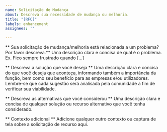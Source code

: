 ```yaml
---
name: Solicitação de Mudança
about: Descreva sua necessidade de mudança ou melhoria.
title: "[RFC]"
labels: enhancement
assignees: ''

---
```


** Sua solicitação de mudança/melhoria está relacionada a um problema? Por favor descreva.**
Uma descrição clara e concisa de qual é o problema. Ex. Fico sempre frustrado quando [...]

** Descreva a solução que você deseja **
Uma descrição clara e concisa do que você deseja que aconteça, informando também a importância da função, bem como seu benefício para as empresas e/ou utilizadores.
Lembre-se que cada sugestão será analisada pela comunidade a fim de verificar sua viabilidade.

** Descreva as alternativas que você considerou **
Uma descrição clara e concisa de qualquer solução ou recurso alternativo que você tenha considerado.

** Contexto adicional **
Adicione qualquer outro contexto ou captura de tela sobre a solicitação de recurso aqui.
